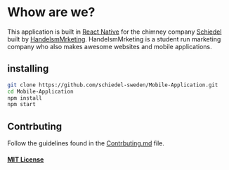 # Whow are we?
This application is built in [React Native](https://facebook.github.io/react-native/)
for the chimney company [Schiedel](https://www.schiedel.com/se/) built by
[HandelsmMrketing](http://www.handelsmarketing.se/). HandelsmMrketing is a
student run marketing company who also makes awesome websites and mobile
applications.

## installing

```BASH
git clone https://github.com/schiedel-sweden/Mobile-Application.git
cd Mobile-Application
npm install
npm start
```

## Contrbuting
Follow the guidelines found in the [Contrbuting.md](https://github.com/schiedel-sweden/Mobile-Application/blob/master/CONTRIBUTING.md) file.

#### [MIT License](https://mitlicense.org/)
